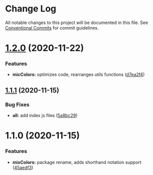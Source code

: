 # Change Log

All notable changes to this project will be documented in this file.
See [Conventional Commits](https://conventionalcommits.org) for commit guidelines.

# [1.2.0](https://github.com/adam-sokolowski/frontend-utils/compare/@adso-ts/mix-colors@1.1.1...@adso-ts/mix-colors@1.2.0) (2020-11-22)


### Features

* **micColors:** optimizes code, rearranges utils functions ([d7ea2f4](https://github.com/adam-sokolowski/frontend-utils/commit/d7ea2f417494e8f281cbef8f685e65e6d24c5824))





## [1.1.1](https://github.com/adam-sokolowski/frontend-utils/compare/@adso-ts/mix-colors@1.1.0...@adso-ts/mix-colors@1.1.1) (2020-11-15)


### Bug Fixes

* **all:** add index js files ([5a8bc29](https://github.com/adam-sokolowski/frontend-utils/commit/5a8bc2943b116ee37ba2fedd7074338e1dea41f0))





# 1.1.0 (2020-11-15)


### Features

* **mixColors:** package rename, adds shorthand notation support ([45aedf3](https://github.com/adam-sokolowski/frontend-utils/commit/45aedf3c9ceda50db4f22c9bb78a389376c28f39))
